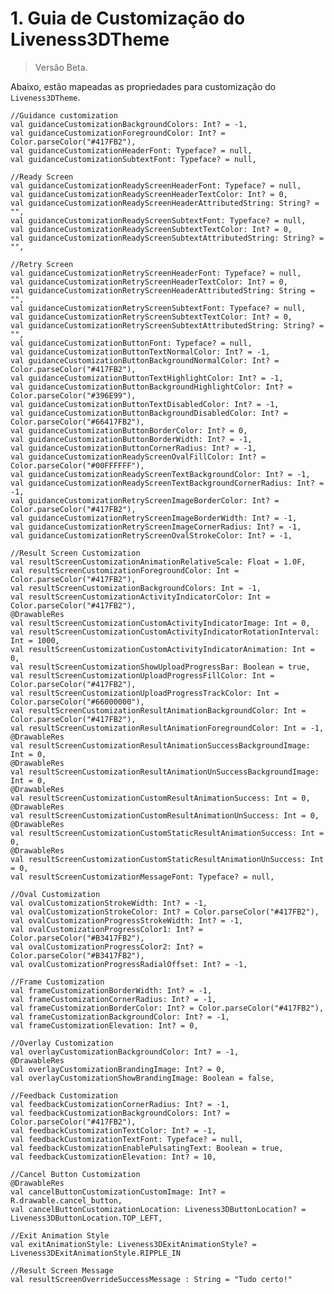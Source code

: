 # 1. Guia de Customização do Liveness3DTheme

> Versão Beta.

Abaixo, estão mapeadas as propriedades para customização do `Liveness3DTheme`.

    //Guidance customization
    val guidanceCustomizationBackgroundColors: Int? = -1,
    val guidanceCustomizationForegroundColor: Int? = Color.parseColor("#417FB2"),
    val guidanceCustomizationHeaderFont: Typeface? = null,
    val guidanceCustomizationSubtextFont: Typeface? = null,

    //Ready Screen
    val guidanceCustomizationReadyScreenHeaderFont: Typeface? = null,
    val guidanceCustomizationReadyScreenHeaderTextColor: Int? = 0,
    val guidanceCustomizationReadyScreenHeaderAttributedString: String? = "",
    val guidanceCustomizationReadyScreenSubtextFont: Typeface? = null,
    val guidanceCustomizationReadyScreenSubtextTextColor: Int? = 0,
    val guidanceCustomizationReadyScreenSubtextAttributedString: String? = "",

    //Retry Screen
    val guidanceCustomizationRetryScreenHeaderFont: Typeface? = null,
    val guidanceCustomizationRetryScreenHeaderTextColor: Int? = 0,
    val guidanceCustomizationRetryScreenHeaderAttributedString: String = "",
    val guidanceCustomizationRetryScreenSubtextFont: Typeface? = null,
    val guidanceCustomizationRetryScreenSubtextTextColor: Int? = 0,
    val guidanceCustomizationRetryScreenSubtextAttributedString: String? = "",
    val guidanceCustomizationButtonFont: Typeface? = null,
    val guidanceCustomizationButtonTextNormalColor: Int? = -1,
    val guidanceCustomizationButtonBackgroundNormalColor: Int? = Color.parseColor("#417FB2"),
    val guidanceCustomizationButtonTextHighlightColor: Int? = -1,
    val guidanceCustomizationButtonBackgroundHighlightColor: Int? = Color.parseColor("#396E99"),
    val guidanceCustomizationButtonTextDisabledColor: Int? = -1,
    val guidanceCustomizationButtonBackgroundDisabledColor: Int? = Color.parseColor("#66417FB2"),
    val guidanceCustomizationButtonBorderColor: Int? = 0,
    val guidanceCustomizationButtonBorderWidth: Int? = -1,
    val guidanceCustomizationButtonCornerRadius: Int? = -1,
    val guidanceCustomizationReadyScreenOvalFillColor: Int? = Color.parseColor("#00FFFFFF"),
    val guidanceCustomizationReadyScreenTextBackgroundColor: Int? = -1,
    val guidanceCustomizationReadyScreenTextBackgroundCornerRadius: Int? = -1,
    val guidanceCustomizationRetryScreenImageBorderColor: Int? = Color.parseColor("#417FB2"),
    val guidanceCustomizationRetryScreenImageBorderWidth: Int? = -1,
    val guidanceCustomizationRetryScreenImageCornerRadius: Int? = -1,
    val guidanceCustomizationRetryScreenOvalStrokeColor: Int? = -1,

    //Result Screen Customization
    val resultScreenCustomizationAnimationRelativeScale: Float = 1.0F,
    val resultScreenCustomizationForegroundColor: Int = Color.parseColor("#417FB2"),
    val resultScreenCustomizationBackgroundColors: Int = -1,
    val resultScreenCustomizationActivityIndicatorColor: Int = Color.parseColor("#417FB2"),
    @DrawableRes
    val resultScreenCustomizationCustomActivityIndicatorImage: Int = 0,
    val resultScreenCustomizationCustomActivityIndicatorRotationInterval: Int = 1000,
    val resultScreenCustomizationCustomActivityIndicatorAnimation: Int = 0,
    val resultScreenCustomizationShowUploadProgressBar: Boolean = true,
    val resultScreenCustomizationUploadProgressFillColor: Int = Color.parseColor("#417FB2"),
    val resultScreenCustomizationUploadProgressTrackColor: Int = Color.parseColor("#66000000"),
    val resultScreenCustomizationResultAnimationBackgroundColor: Int = Color.parseColor("#417FB2"),
    val resultScreenCustomizationResultAnimationForegroundColor: Int = -1,
    @DrawableRes
    val resultScreenCustomizationResultAnimationSuccessBackgroundImage: Int = 0,
    @DrawableRes
    val resultScreenCustomizationResultAnimationUnSuccessBackgroundImage: Int = 0,
    @DrawableRes
    val resultScreenCustomizationCustomResultAnimationSuccess: Int = 0,
    @DrawableRes
    val resultScreenCustomizationCustomResultAnimationUnSuccess: Int = 0,
    @DrawableRes
    val resultScreenCustomizationCustomStaticResultAnimationSuccess: Int = 0,
    @DrawableRes
    val resultScreenCustomizationCustomStaticResultAnimationUnSuccess: Int = 0,
    val resultScreenCustomizationMessageFont: Typeface? = null,

    //Oval Customization
    val ovalCustomizationStrokeWidth: Int? = -1,
    val ovalCustomizationStrokeColor: Int? = Color.parseColor("#417FB2"),
    val ovalCustomizationProgressStrokeWidth: Int? = -1,
    val ovalCustomizationProgressColor1: Int? = Color.parseColor("#B3417FB2"),
    val ovalCustomizationProgressColor2: Int? = Color.parseColor("#B3417FB2"),
    val ovalCustomizationProgressRadialOffset: Int? = -1,

    //Frame Customization
    val frameCustomizationBorderWidth: Int? = -1,
    val frameCustomizationCornerRadius: Int? = -1,
    val frameCustomizationBorderColor: Int? = Color.parseColor("#417FB2"),
    val frameCustomizationBackgroundColor: Int? = -1,
    val frameCustomizationElevation: Int? = 0,

    //Overlay Customization
    val overlayCustomizationBackgroundColor: Int? = -1,
    @DrawableRes
    val overlayCustomizationBrandingImage: Int? = 0,
    val overlayCustomizationShowBrandingImage: Boolean = false,

    //Feedback Customization
    val feedbackCustomizationCornerRadius: Int? = -1,
    val feedbackCustomizationBackgroundColors: Int? = Color.parseColor("#417FB2"),
    val feedbackCustomizationTextColor: Int? = -1,
    val feedbackCustomizationTextFont: Typeface? = null,
    val feedbackCustomizationEnablePulsatingText: Boolean = true,
    val feedbackCustomizationElevation: Int? = 10,

    //Cancel Button Customization
    @DrawableRes
    val cancelButtonCustomizationCustomImage: Int? = R.drawable.cancel_button,
    val cancelButtonCustomizationLocation: Liveness3DButtonLocation? = Liveness3DButtonLocation.TOP_LEFT,

    //Exit Animation Style
    val exitAnimationStyle: Liveness3DExitAnimationStyle? = Liveness3DExitAnimationStyle.RIPPLE_IN

    //Result Screen Message
    val resultScreenOverrideSuccessMessage : String = "Tudo certo!"
